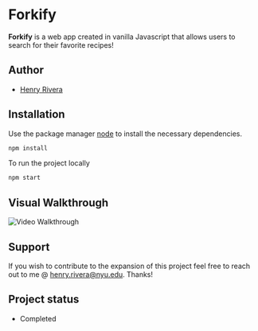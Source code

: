# Forkify

**Forkify** is a web app created in vanilla Javascript that allows users to search for their favorite recipes!

## Author
* [Henry Rivera](https://www.linkedin.com/in/henry-rivera/)

## Installation

Use the package manager [node](https://nodejs.org/en/) to install the necessary dependencies.

```bash
npm install
```
To run the project locally

```bash
npm start
```

## Visual Walkthrough
![Video Walkthrough](https://github.com/HenryRivera/forkify/blob/master/forkifyDemo.gif)

## Support
If you wish to contribute to the expansion of this project feel free to reach out to me @ henry.rivera@nyu.edu. Thanks!

## Project status
* Completed
